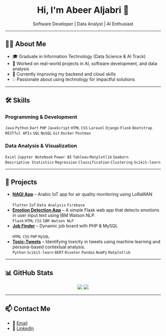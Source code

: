 
<!-- Cover Banner -->
<!--p align="center">
  <img src="https://github.com/your-username/your-username/blob/main/banner.png" alt="Cover" width="100%" />
</p-->

<!-- Greeting -->
<h1 align="center">Hi, I'm Abeer Aljabri 👋</h1>
<p align="center">Software Developer | Data Analyst | AI Enthusiast</p>

---

## 🧑‍💻 About Me

- 🎓 Graduate in Information Technology (Data Science & AI Track)
- 🧪 Worked on real-world projects in AI, software development, and data analysis
- 🌱 Currently improving my backend and cloud skills
- 💡 Passionate about using technology for impactful solutions

---

## 🛠️ Skills

### Programming & Development
`Java` `Python` `Dart` `PHP` `JavaScript` `HTML` `CSS` `Laravel` `Django` `Flask` `Bootstrap`  
`RESTful APIs` `SQL` `NoSQL` `Git` `Docker` `Postman`

### Data Analysis & Visualization
`Excel` `Jupyter Notebook` `Power BI` `Tableau` `Matplotlib` `Seaborn`  
`Descriptive Statistics` `Regression` `Classification` `Clustering` `Scikit-learn`

---

## 📂 Projects

- **[NAQI App](https://github.com/AbeerAljabri/Naqi-application)** – Arabic IoT app for air quality monitoring using LoRaWAN  
  <br>`Flutter` `IoT` `Data Analysis` `Firebase`
- **[Emotion Detection App](https://github.com/abeerAljabri/emotion-detection)** – A simple Flask web app that detects emotions in user input text using IBM Watson NLP.
   <br>`Flask` `HTML` `CSS` `IBM Watson NLP`
- **[Job Finder](https://github.com/AbeerAljabri/Job-Search-Website)** – Dynamic job board with PHP & MySQL  
  <br>`HTML` `CSS` `PHP` `MySQL`
- **[Toxic-Tweets](https://github.com/abeerAljabri/toxic-tweets)** – Identifying toxicity in tweets using machine learning and persona-based contextual analysis.
   <br>`Python` `Scikit-learn` `BERT` `Riveter` `Pandas` `NumPy` `Matplotlib`

---

## 📊 GitHub Stats

<p align="center">
  <img src="https://github-readme-stats.vercel.app/api?username=AbeerAljabri&show_icons=true&theme=radical" />
  <img src="https://github-readme-stats.vercel.app/api/top-langs/?username=AbeerAljabri&layout=compact&theme=radical" />
</p>

---

## 📫 Contact Me

- 📧 [Email](mailto:abeeraljabri15@example.com)
- 💼 [LinkedIn](https://www.linkedin.com/in/abeer-aljabri/)
